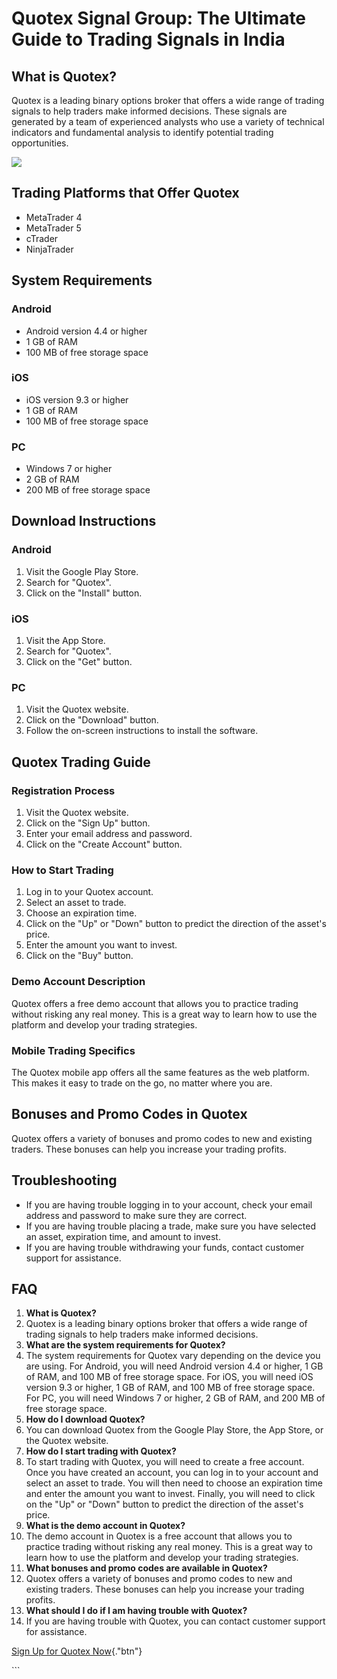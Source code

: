 # Quotex Signal Group: The Ultimate Guide to Trading Signals in India

## What is Quotex?

Quotex is a leading binary options broker that offers a wide range of
trading signals to help traders make informed decisions. These signals
are generated by a team of experienced analysts who use a variety of
technical indicators and fundamental analysis to identify potential
trading opportunities.

[![](https://static.quotex.io/files/8_en/300_250.jpg)](https://traff.sbs/brokerqxsignupf)

## Trading Platforms that Offer Quotex

-   MetaTrader 4
-   MetaTrader 5
-   cTrader
-   NinjaTrader

## System Requirements

### Android

-   Android version 4.4 or higher
-   1 GB of RAM
-   100 MB of free storage space

### iOS

-   iOS version 9.3 or higher
-   1 GB of RAM
-   100 MB of free storage space

### PC

-   Windows 7 or higher
-   2 GB of RAM
-   200 MB of free storage space

## Download Instructions

### Android

1.  Visit the Google Play Store.
2.  Search for "Quotex".
3.  Click on the "Install" button.

### iOS

1.  Visit the App Store.
2.  Search for "Quotex".
3.  Click on the "Get" button.

### PC

1.  Visit the Quotex website.
2.  Click on the "Download" button.
3.  Follow the on-screen instructions to install the software.

## Quotex Trading Guide

### Registration Process

1.  Visit the Quotex website.
2.  Click on the "Sign Up" button.
3.  Enter your email address and password.
4.  Click on the "Create Account" button.

### How to Start Trading

1.  Log in to your Quotex account.
2.  Select an asset to trade.
3.  Choose an expiration time.
4.  Click on the "Up" or "Down" button to predict the
    direction of the asset\'s price.
5.  Enter the amount you want to invest.
6.  Click on the "Buy" button.

### Demo Account Description

Quotex offers a free demo account that allows you to practice trading
without risking any real money. This is a great way to learn how to use
the platform and develop your trading strategies.

### Mobile Trading Specifics

The Quotex mobile app offers all the same features as the web platform.
This makes it easy to trade on the go, no matter where you are.

## Bonuses and Promo Codes in Quotex

Quotex offers a variety of bonuses and promo codes to new and existing
traders. These bonuses can help you increase your trading profits.

## Troubleshooting

-   If you are having trouble logging in to your account, check your
    email address and password to make sure they are correct.
-   If you are having trouble placing a trade, make sure you have
    selected an asset, expiration time, and amount to invest.
-   If you are having trouble withdrawing your funds, contact customer
    support for assistance.

## FAQ

1.  **What is Quotex?**
2.  Quotex is a leading binary options broker that offers a wide range
    of trading signals to help traders make informed decisions.
3.  **What are the system requirements for Quotex?**
4.  The system requirements for Quotex vary depending on the device you
    are using. For Android, you will need Android version 4.4 or higher,
    1 GB of RAM, and 100 MB of free storage space. For iOS, you will
    need iOS version 9.3 or higher, 1 GB of RAM, and 100 MB of free
    storage space. For PC, you will need Windows 7 or higher, 2 GB of
    RAM, and 200 MB of free storage space.
5.  **How do I download Quotex?**
6.  You can download Quotex from the Google Play Store, the App Store,
    or the Quotex website.
7.  **How do I start trading with Quotex?**
8.  To start trading with Quotex, you will need to create a free
    account. Once you have created an account, you can log in to your
    account and select an asset to trade. You will then need to choose
    an expiration time and enter the amount you want to invest. Finally,
    you will need to click on the "Up" or "Down" button to
    predict the direction of the asset\'s price.
9.  **What is the demo account in Quotex?**
10. The demo account in Quotex is a free account that allows you to
    practice trading without risking any real money. This is a great way
    to learn how to use the platform and develop your trading
    strategies.
11. **What bonuses and promo codes are available in Quotex?**
12. Quotex offers a variety of bonuses and promo codes to new and
    existing traders. These bonuses can help you increase your trading
    profits.
13. **What should I do if I am having trouble with Quotex?**
14. If you are having trouble with Quotex, you can contact customer
    support for assistance.

[Sign Up for Quotex
Now](\%22https://traff.sbs/brokerqxsignup\%22){."btn"}

\`\`\`

